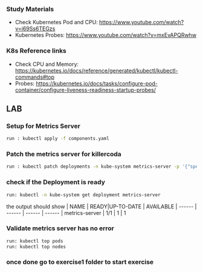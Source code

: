 ### Study Materials
 - Check Kubernetes Pod and CPU: https://www.youtube.com/watch?v=i69Ss6TEGzs
 - Kubernetes Probes: https://www.youtube.com/watch?v=mxEvAPQRwhw

### K8s Reference links

- Check CPU and Memory: https://kubernetes.io/docs/reference/generated/kubectl/kubectl-commands#top
-  Probes: https://kubernetes.io/docs/tasks/configure-pod-container/configure-liveness-readiness-startup-probes/


## LAB

### Setup for Metrics Server
```sh
run : kubectl apply -f components.yaml
```
### Patch the metrics server for killercoda
```sh
run : kubectl patch deployments -n kube-system metrics-server -p '{"spec": {"template": {"spec": {"nodeSelector": {"kubernetes.io/hostname": "k8s-master"}}}}}'
```
### check if the Deployment is ready
```sh
run: kubectl -n kube-system get deployment metrics-server
```
the output should show 
| NAME | READY|UP-TO-DATE | AVAILABLE 
| ------ | ------ | ------ | ------ |
metrics-server |   1/1  | 1 | 1       

### Validate metrics server has no error
```sh
run: kubectl top pods
run: kubectl top nodes
```
### once done go to exercise1 folder to start exercise